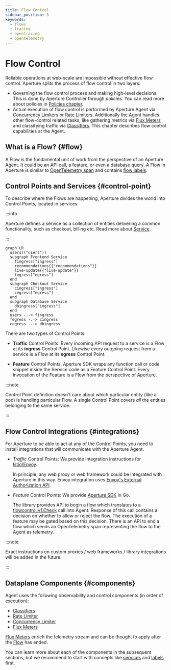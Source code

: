 ```yaml
---
title: Flow Control
sidebar_position: 3
keywords:
  - flows
  - tracing
  - opentracing
  - opentelemetry
---
```


# Flow Control

Reliable operations at web-scale are impossible without effective flow control.
Aperture splits the process of flow control in two layers:

- Governing the flow control process and making high-level decisions. This is
  done by Aperture Controller through _policies_. You can read more about
  policies in [Policies chapter][policies].
- Actual execution of flow control is performed by Aperture Agent via
  [Concurrency Limiters][concurrency-limiter] or [Rate Limiters][rate-limiter].
  Additionally the Agent handles other flow-control related tasks, like
  gathering metrics via [Flux Meters][flux-meter] and classifying traffic via
  [Classifiers][classifier]. This chapter describes flow control capabilities at
  the Agent.

## What is a Flow? {#flow}

A Flow is the fundamental unit of work from the perspective of an Aperture
Agent. It could be an API call, a feature, or even a database query. A Flow in
Aperture is similar to [OpenTelemetry span][span] and contains [flow
labels][flow-label].

## Control Points and Services {#control-point}

To describe where the Flows are happening, Aperture divides the world into
Control Points, located in services:

:::info

Aperture defines a service as a collection of entities delivering a common
functionality, such as checkout, billing etc. Read more about
[Service][service].

:::

```mermaid
graph LR
  users(("users"))
  subgraph Frontend Service
    fingress["ingress"]
    recommendations{{"recommendations"}}
    live-update{{"live-update"}}
    fegress["egress"]
  end
  subgraph Checkout Service
    cingress["ingress"]
    cegress["egress"]
  end
  subgraph Database Service
    dbingress["ingress"]
  end
  users -.-> fingress
  fegress -.-> cingress
  cegress -.-> dbingress
```

There are two types of Control Points:

- **Traffic** Control Points. Every incoming API request to a service is a Flow
  at its **ingress** Control Point. Likewise every outgoing request from a
  service is a Flow at its **egress** Control Point.

- **Feature** Control Points. Aperture SDK wraps any function call or code snippet inside the Service code as a Feature Control Point. Every invocation of the Feature is a Flow from the perspective of Aperture.

:::note

Control Point definition doesn't care about which particular entity (like a pod)
is handling particular Flow. A single Control Point covers _all_ the entities
belonging to the same service.

:::

## Flow Control Integrations {#integrations}

For Aperture to be able to act at any of the Control Points, you need to install
integrations that will communicate with the Aperture Agent.

- _Traffic_ Control Points: We provide integration instructions for
  [Istio/Envoy][istio].

  In principle, any web proxy or web framework could be integrated with Aperture
  in this way. Envoy integration uses [Envoy's External Authorization
  API][ext-authz].

- _Feature_ Control Points: We provide [Aperture SDK][aperture-go] in Go.

  The library provides API to begin a flow which translates to a
  [flowcontrol.v1.Check][flowcontrol-proto] call into Agent. Response of this
  call contains a decision on whether to allow or reject the flow. The execution
  of a feature may be gated based on this decision. There is an API to end a
  flow which sends an OpenTelemetry span representing the flow to the Agent as
  telemetry.

:::note

Exact instructions on custom proxies / web frameworks / library integrations
will be added in the future.

:::

## Dataplane Components {#components}

Agent uses the following observability and control components (in order of
execution):

- [Classifiers][classifier]
- [Rate Limiter][rate-limiter]
- [Concurrency Limiter][concurrency-limiter]
- [Flux Meters][flux-meter]

[Flux Meters][flux-meter] enrich the telemetry stream and can be thought to
apply after the [Flow](#flow) has ended.

You can learn more about each of the components in the subsequent sections, but
we recommend to start with concepts like [services][service] and
[labels][flow-label] first.

[policies]: /concepts/policy/policy.md
[concurrency-limiter]: /concepts/flow-control/concurrency-limiter.md
[rate-limiter]: /concepts/flow-control/rate-limiter.md
[flux-meter]: /concepts/flow-control/flux-meter.md
[classifier]: /concepts/flow-control/flow-classifier.md
[span]: https://opentelemetry.io/docs/reference/specification/trace/api/#span
[istio]: /get-started/installation/agent/envoy/istio.md
[ext-authz]: https://www.envoyproxy.io/docs/envoy/latest/api-v3/service/auth/v3/external_auth.proto#authorization-service-proto
[aperture-go]: https://github.com/FluxNinja/aperture-go
[service]: /concepts/service.md
[flow-label]: /concepts/flow-control/flow-label.md
[flowcontrol-proto]: https://buf.build/fluxninja/aperture/docs/main:aperture.flowcontrol.v1
